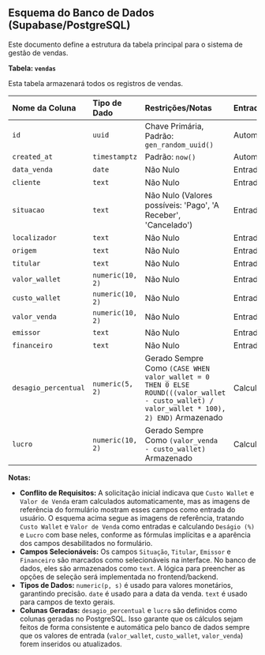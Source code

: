## Esquema do Banco de Dados (Supabase/PostgreSQL)

Este documento define a estrutura da tabela principal para o sistema de gestão de vendas.

**Tabela: `vendas`**

Esta tabela armazenará todos os registros de vendas.

| Nome da Coluna      | Tipo de Dado     | Restrições/Notas                                                                    | Entrada/Calculado |
| :------------------ | :--------------- | :---------------------------------------------------------------------------------- | :---------------- |
| `id`                | `uuid`           | Chave Primária, Padrão: `gen_random_uuid()`                                         | Automático        |
| `created_at`        | `timestamptz`    | Padrão: `now()`                                                                     | Automático        |
| `data_venda`        | `date`           | Não Nulo                                                                            | Entrada           |
| `cliente`           | `text`           | Não Nulo                                                                            | Entrada           |
| `situacao`          | `text`           | Não Nulo (Valores possíveis: 'Pago', 'A Receber', 'Cancelado')                      | Entrada           |
| `localizador`       | `text`           | Não Nulo                                                                            | Entrada           |
| `origem`            | `text`           | Não Nulo                                                                            | Entrada           |
| `titular`           | `text`           | Não Nulo                                                                            | Entrada           |
| `valor_wallet`      | `numeric(10, 2)` | Não Nulo                                                                            | Entrada           |
| `custo_wallet`      | `numeric(10, 2)` | Não Nulo                                                                            | Entrada           |
| `valor_venda`       | `numeric(10, 2)` | Não Nulo                                                                            | Entrada           |
| `emissor`           | `text`           | Não Nulo                                                                            | Entrada           |
| `financeiro`        | `text`           | Não Nulo                                                                            | Entrada           |
| `desagio_percentual`| `numeric(5, 2)`  | Gerado Sempre Como `(CASE WHEN valor_wallet = 0 THEN 0 ELSE ROUND(((valor_wallet - custo_wallet) / valor_wallet * 100), 2) END)` Armazenado | Calculado         |
| `lucro`             | `numeric(10, 2)` | Gerado Sempre Como `(valor_venda - custo_wallet)` Armazenado                          | Calculado         |

**Notas:**

*   **Conflito de Requisitos:** A solicitação inicial indicava que `Custo Wallet` e `Valor de Venda` eram calculados automaticamente, mas as imagens de referência do formulário mostram esses campos como entrada do usuário. O esquema acima segue as imagens de referência, tratando `Custo Wallet` e `Valor de Venda` como entradas e calculando `Deságio (%)` e `Lucro` com base neles, conforme as fórmulas implícitas e a aparência dos campos desabilitados no formulário.
*   **Campos Selecionáveis:** Os campos `Situação`, `Titular`, `Emissor` e `Financeiro` são marcados como selecionáveis na interface. No banco de dados, eles são armazenados como `text`. A lógica para preencher as opções de seleção será implementada no frontend/backend.
*   **Tipos de Dados:** `numeric(p, s)` é usado para valores monetários, garantindo precisão. `date` é usado para a data da venda. `text` é usado para campos de texto gerais.
*   **Colunas Geradas:** `desagio_percentual` e `lucro` são definidos como colunas geradas no PostgreSQL. Isso garante que os cálculos sejam feitos de forma consistente e automática pelo banco de dados sempre que os valores de entrada (`valor_wallet`, `custo_wallet`, `valor_venda`) forem inseridos ou atualizados.

